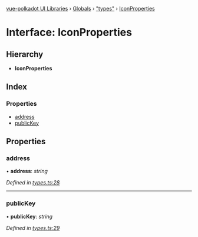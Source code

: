 [vue-polkadot UI Libraries](../README.md) › [Globals](../globals.md) › ["types"](../modules/_types_.md) › [IconProperties](_types_.iconproperties.md)

# Interface: IconProperties

## Hierarchy

* **IconProperties**

## Index

### Properties

* [address](_types_.iconproperties.md#address)
* [publicKey](_types_.iconproperties.md#publickey)

## Properties

###  address

• **address**: *string*

*Defined in [types.ts:28](https://github.com/vue-polkadot/vue-ui/blob/ed1485a/packages/vue-identicon/src/types.ts#L28)*

___

###  publicKey

• **publicKey**: *string*

*Defined in [types.ts:29](https://github.com/vue-polkadot/vue-ui/blob/ed1485a/packages/vue-identicon/src/types.ts#L29)*

